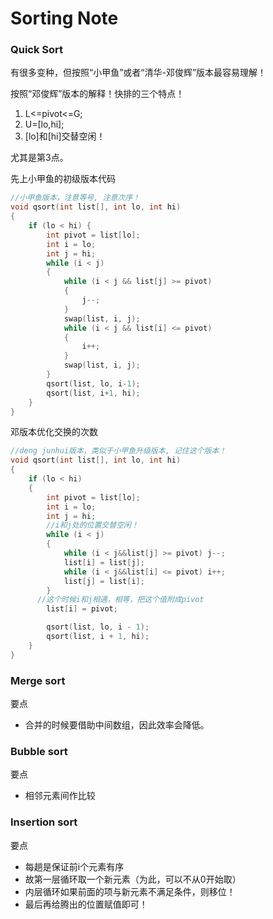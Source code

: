 # Sorting Note

###  Quick Sort

有很多变种，但按照“小甲鱼”或者“清华-邓俊辉”版本最容易理解！

按照“邓俊辉”版本的解释！快排的三个特点！

1. L<=pivot<=G; 
2. U=[lo,hi];
3. [lo]和[hi]交替空闲！

尤其是第3点。

先上小甲鱼的初级版本代码

```c++
//小甲鱼版本，注意等号, 注意次序！
void qsort(int list[], int lo, int hi)
{
	if (lo < hi) {
		int pivot = list[lo];
		int i = lo;
		int j = hi;
		while (i < j)
		{
			while (i < j && list[j] >= pivot)
			{
				j--;
			}
			swap(list, i, j);
			while (i < j && list[i] <= pivot)
			{
				i++;
			}
			swap(list, i, j);
		}
		qsort(list, lo, i-1);
		qsort(list, i+1, hi);
	}
}
```



邓版本优化交换的次数

```c++
//deng junhui版本，类似于小甲鱼升级版本, 记住这个版本！
void qsort(int list[], int lo, int hi)
{
	if (lo < hi)
	{
		int pivot = list[lo];
		int i = lo;
		int j = hi;
		//i和j处的位置交替空闲！
		while (i < j)
		{
			while (i < j&&list[j] >= pivot) j--;
			list[i] = list[j];
			while (i < j&&list[i] <= pivot) i++;
			list[j] = list[i];
		}
      //这个时候i和j相遇，相等，把这个值附成pivot
		list[i] = pivot;

		qsort(list, lo, i - 1);
		qsort(list, i + 1, hi);
	}
}
```



### Merge sort

要点

- 合并的时候要借助中间数组，因此效率会降低。





### Bubble sort

要点

- 相邻元素间作比较



### Insertion sort

要点

- 每趟是保证前i个元素有序
- 故第一层循环取一个新元素（为此，可以不从0开始取）
- 内层循环如果前面的项与新元素不满足条件，则移位！
- 最后再给腾出的位置赋值即可！